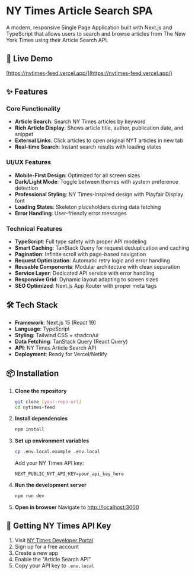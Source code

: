 # NY Times Article Search SPA

A modern, responsive Single Page Application built with Next.js and TypeScript that allows users to search and browse articles from The New York Times using their Article Search API.

## 🚀 Live Demo

[https://nytimes-feed.vercel.app/](https://nytimes-feed.vercel.app/)

## ✨ Features

### Core Functionality
- **Article Search**: Search NY Times articles by keyword
- **Rich Article Display**: Shows article title, author, publication date, and snippet
- **External Links**: Click articles to open original NYT articles in new tab
- **Real-time Search**: Instant search results with loading states

### UI/UX Features
- **Mobile-First Design**: Optimized for all screen sizes
- **Dark/Light Mode**: Toggle between themes with system preference detection
- **Professional Styling**: NY Times-inspired design with Playfair Display font
- **Loading States**: Skeleton placeholders during data fetching
- **Error Handling**: User-friendly error messages

### Technical Features
- **TypeScript**: Full type safety with proper API modeling
- **Smart Caching**: TanStack Query for request deduplication and caching
- **Pagination**: Infinite scroll with page-based navigation
- **Request Optimization**: Automatic retry logic and error handling
- **Reusable Components**: Modular architecture with clean separation
- **Service Layer**: Dedicated API service with error handling
- **Responsive Grid**: Dynamic layout adapting to screen sizes
- **SEO Optimized**: Next.js App Router with proper meta tags

## 🛠️ Tech Stack

- **Framework**: Next.js 15 (React 19)
- **Language**: TypeScript
- **Styling**: Tailwind CSS + shadcn/ui
- **Data Fetching**: TanStack Query (React Query)
- **API**: NY Times Article Search API
- **Deployment**: Ready for Vercel/Netlify

## 📦 Installation

1. **Clone the repository**
   ```bash
   git clone [your-repo-url]
   cd nytimes-feed
   ```

2. **Install dependencies**
   ```bash
   npm install
   ```

3. **Set up environment variables**
   ```bash
   cp .env.local.example .env.local
   ```
   
   Add your NY Times API key:
   ```env
   NEXT_PUBLIC_NYT_API_KEY=your_api_key_here
   ```

4. **Run the development server**
   ```bash
   npm run dev
   ```

5. **Open in browser**
   Navigate to [http://localhost:3000](http://localhost:3000)

## 🔑 Getting NY Times API Key

1. Visit [NY Times Developer Portal](https://developer.nytimes.com/get-started)
2. Sign up for a free account
3. Create a new app
4. Enable the "Article Search API"
5. Copy your API key to `.env.local`
